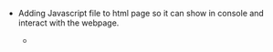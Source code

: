 - Adding Javascript file to html page so it can show in console and interact with the webpage.

  - <script src="name of file"> <script>

- Value

  - smalled unit of information that will have in JS you can store values in varible.

- Varible

  - A varible is a container that holds values. Ex.. If you have a bucket of Food the food is the container(varible)
    if you have Apples, oranges and peaches in the container(varible) the food inside of the the container are your values(Apple, Oranges, and Peaches)

- Primitive Data Types

  - Number data type: use Float number or Decimals
  - String data type: Used for text always put in ""
  - Boolean data type: Logical type that can only be true or false Used for making decisions.
  - Undefined data type: Value taken by a varible that is not yet defined
  - null data type: Also means empty value

- Type Of
  - type of shows what type of value of a operator is ex typeof(true) will return a Boolean value. Another ex typeof("Rashad") will return String.
